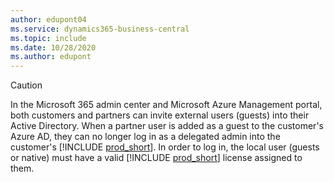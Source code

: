 ```yaml
---
author: edupont04
ms.service: dynamics365-business-central
ms.topic: include
ms.date: 10/28/2020
ms.author: edupont
---
```

> [!CAUTION]
> In the Microsoft 365 admin center and Microsoft Azure Management portal, both customers and partners can invite external users (guests) into their Active Directory. When a partner user is added as a guest to the customer's Azure AD, they can no longer log in as a delegated admin into the customer's [!INCLUDE [prod_short](prod_short.md)]. In order to log in, the local user (guests or native) must have a valid [!INCLUDE [prod_short](prod_short.md)] license assigned to them.
